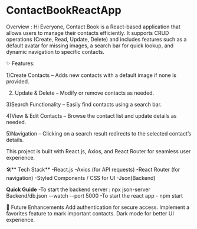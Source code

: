 # ContactBookReactApp 
Overview : Hi Everyone, Contact Book is a React-based application that allows users to manage their contacts efficiently. It supports CRUD operations (Create, Read, Update, Delete) and includes features such as a default avatar for missing images, a search bar for quick lookup, and dynamic navigation to specific contacts.

✨ Features:

1)Create Contacts – Adds new contacts with a default image if none is provided.

2) Update & Delete – Modify or remove contacts as needed.
   
3)Search Functionality – Easily find contacts using a search bar.

4)View & Edit Contacts – Browse the contact list and update details as needed.

5)Navigation – Clicking on a search result redirects to the selected contact’s details.

This project is built with React.js, Axios, and React Router for seamless user experience. 

🛠️** Tech Stack**
-React.js
-Axios (for API requests)
-React Router (for navigation)
-Styled Components / CSS for UI
-Json(Backend)

**Quick Guide**
-To start the backend server : npx json-server Backend/db.json --watch --port 5000
-To start the react app - npm start

📌 Future Enhancements
Add authentication for secure access.
Implement a favorites feature to mark important contacts.
Dark mode for better UI experience.



